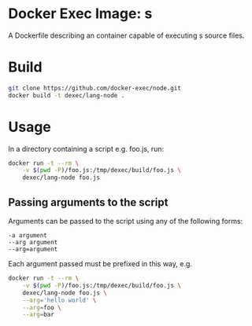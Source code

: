 # Docker Exec Image: s

A Dockerfile describing an container capable of executing s source files.

# Build

```sh
git clone https://github.com/docker-exec/node.git
docker build -t dexec/lang-node .
```

# Usage

In a directory containing a script e.g. foo.js, run:

```sh
docker run -t --rm \
    -v $(pwd -P)/foo.js:/tmp/dexec/build/foo.js \
    dexec/lang-node foo.js
```

## Passing arguments to the script

Arguments can be passed to the script using any of the following forms:

```
-a argument
--arg argument
--arg=argument
```

Each argument passed must be prefixed in this way, e.g.

```sh
docker run -t --rm \
    -v $(pwd -P)/foo.js:/tmp/dexec/build/foo.js \
    dexec/lang-node foo.js \
    --arg='hello world' \
    --arg=foo \
    --arg=bar
```
